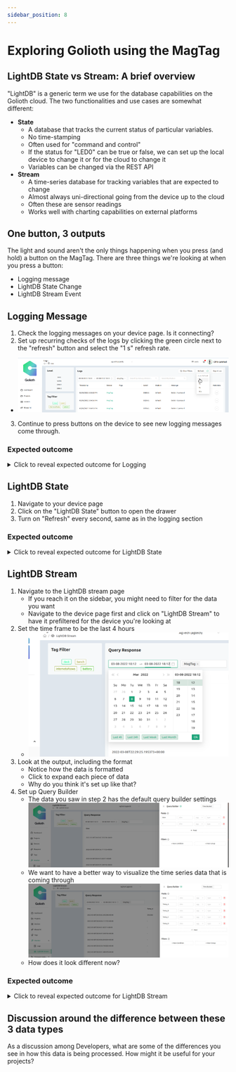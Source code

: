 ```yaml
---
sidebar_position: 8
---
```


# Exploring Golioth using the MagTag

## LightDB State vs Stream: A brief overview

"LightDB" is a generic term we use for the database capabilities on the Golioth cloud. The two functionalities and use cases are somewhat different:
* **State**
  * A database that tracks the current status of particular variables. 
  * No time-stamping
  * Often used for "command and control"
  * If the status for "LED0" can be true or false, we can set up the local device to change it or for the cloud to change it
  * Variables can be changed via the REST API
* **Stream**
  * A time-series database for tracking variables that are expected to change
  * Almost always uni-directional going from the device up to the cloud
  * Often these are sensor readings 
  * Works well with charting capabilities on external platforms

## One button, 3 outputs

The light and sound aren't the only things happening when you press (and hold) a button on the MagTag. There are three things we're looking at when you press a button:

* Logging message
* LightDB State Change
* LightDB Stream Event

## Logging Message

1. Check the logging messages on your device page. Is it connecting?
2. Set up recurring checks of the logs by clicking the green circle next to the "refresh" button and select the "1 s" refresh rate.
  * ![Refresh Settings](refresh_settings.png)
3. Continue to press buttons on the device to see new logging messages come through. 

### Expected outcome
<details><summary>Click to reveal expected outcome for Logging</summary>

* On successful boot, you should see a message like "	INFO	networking	connected"
* Every time you press the button on the MagTag, you should see DEBUG messages like "Button A pressed"
* ![CircuitPython Logging expected result](circuitpython_logging_result.png)

</details>

## LightDB State

1. Navigate to your device page
2. Click on the "LightDB State" button to open the drawer
3. Turn on "Refresh" every second, same as in the logging section

### Expected outcome
<details><summary>Click to reveal expected outcome for LightDB State</summary>

* Watching the variables, you should see them normally set to 'false'
* When the button is pressed, the variable should be set to 'true' while it's pressed
* ![CircuitPython LightDB State expected result](circuitpython_lightdb_state_result.png)

</details>

## LightDB Stream

1. Navigate to the LightDB stream page
    * If you reach it on the sidebar, you might need to filter for the data you want
    * Navigate to the device page first and click on "LightDB Stream" to have it prefiltered for the device you're looking at
2. Set the time frame to be the last 4 hours
    * ![Timeframe](circuitpython_lightdb_stream_timeframe.png)
3. Look at the output, including the format
    * Notice how the data is formatted
    * Click to expand each piece of data
    * Why do you think it's set up like that?
4. Set up Query Builder
    * The data you saw in step 2 has the default query builder settings
  ![Query builder before](query_builder_before.png)
    * We want to have a better way to visualize the time series data that is coming through
  ![Query builder after](query_builder_after.png)
    * How does it look different now?

### Expected outcome
<details><summary>Click to reveal expected outcome for LightDB Stream</summary>

* After setting up the Query Builder, you should see data in columns, tagged for when the button press happens
* ![LightDB Stream Result](circuitpython_lightdb_stream_result.png)

</details>

## Discussion around the difference between these 3 data types

As a discussion among Developers, what are some of the differences you see in how this data is being processed. How might it be useful for your projects?
